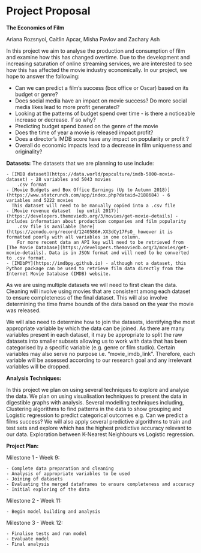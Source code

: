 Project Proposal
===

**The Economics of Film**

Ariana Rozsnyoi, Caitlin Apcar, Misha Pavlov and Zachary Ash

In this project we aim to analyse the production and consumption of film and examine how this has changed overtime. Due to the development and increasing saturation of online streaming services, we are interested to see how this has affected the movie industry economically. 
In our project, we hope to answer the following:
- Can we can predict a film’s success (box office or Oscar) based on its budget or genre?
- Does social media have an impact on movie success? Do more social media likes lead to more profit generated?
- Looking at the patterns of budget spend over time - is there a noticeable increase or decrease. If so why?
- Predicting budget spend based on the genre of the movie
- Does the time of year a movie is released impact profit?
- Does a director’s IMDB score have any impact on popularity or profit ?
- Overall do economic impacts lead to a decrease in film uniqueness and originality?

**Datasets:**
The datasets that we are planning to use include: 

    - [IMDB dataset](https://data.world/popculture/imdb-5000-movie-dataset) - 28 variables and 5043 movies
        .csv format
    - [Movie Budgets and Box Office Earnings (Up to Autumn 2018)](https://www.statcrunch.com/app/index.php?dataid=2188684) - 6 variables and 5222 movies
      This dataset will need to be manually copied into a .csv file
    - [Movie revenue dataset  (up until 2017)](https://developers.themoviedb.org/3/movies/get-movie-details) - includes information about production companies and film popularity
        .csv file is available [here](https://zenodo.org/record/1240586#.XX3dCy17FsO_ however it is formatted poorly with all variables in one column. 
        For more recent data an API key will need to be retrieved from [The Movie Database](https://developers.themoviedb.org/3/movies/get-movie-details). Data is in JSON format and will need to be converted to .csv format.
    - [IMDbPY](https://imdbpy.github.io) - although not a dataset, this Python package can be used to retrieve film data directly from the Internet Movie Database (IMDB) website. 
    
As we are using multiple datasets we will need to first clean the data. Cleaning will involve using movies that are consistent among each dataset to ensure completeness of the final dataset. This will also involve determining the time frame bounds of the data based on the year the movie was released. 

We will also need to determine how to join the datasets, identifying the most appropriate variable by which the data can be joined. As there are many variables present in each dataset, it may be appropriate to split the raw datasets into smaller subsets allowing us to work with data that has been categorised by a specific variable (e.g. genre or film studio). Certain variables may also serve no purpose i.e. “movie_imdb_link”. Therefore, each variable will be assessed according to our research goal and any irrelevant variables will be dropped.

**Analysis Techniques:**

In this project we plan on using several techniques to explore and analyse the data. We plan on using visualisation techniques to present the data in digestible graphs with analysis. Several modelling techniques including, Clustering algorithms to find patterns in the data to show grouping and Logistic regression to predict categorical outcomes e.g. Can we predict a films success? We will also apply several predictive algorithms to train and test sets and explore which has the highest predictive accuracy relevant to our data. Exploration between K-Nearest Neighbours vs Logistic regression.

**Project Plan:**

Milestone 1 - Week 9: 

    - Complete data preparation and cleaning
    - Analysis of appropriate variables to be used 
    - Joining of datasets
    - Evaluating the merged dataframes to ensure completeness and accuracy 
    - Initial exploring of the data
    
Milestone 2 - Week 11: 

    - Begin model building and analysis
    
Milestone 3 - Week 12: 

    - Finalise tests and run model
    - Evaluate model
    - Final analysis 